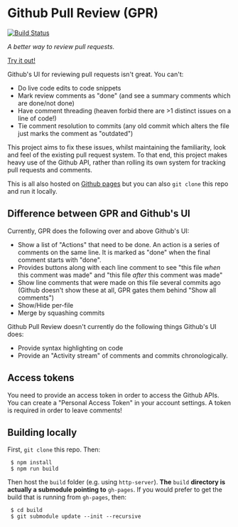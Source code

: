 # Github Pull Review (GPR)
[![Build Status](https://travis-ci.org/Kegsay/github-pull-review.svg)](https://travis-ci.org/Kegsay/github-pull-review)

*A better way to review pull requests.*

[Try it out!](http://kegsay.github.io/github-pull-review/#/repos/kegsay/matrix-neb/8/diffs)

Github's UI for reviewing pull requests isn't great. You can't:
 * Do live code edits to code snippets
 * Mark review comments as "done" (and see a summary comments which are done/not done)
 * Have comment threading (heaven forbid there are >1 distinct issues on a line of code!)
 * Tie comment resolution to commits (any old commit which alters the file just marks the comment as "outdated")
 
This project aims to fix these issues, whilst maintaining the familiarity, look and feel of the existing pull request system. To that end, this project makes heavy use of the Github API, rather than rolling its own system for tracking pull requests and comments.

This is all also hosted on [Github pages](http://kegsay.github.io/github-pull-review/) but you can also `git clone` this repo and run it locally.

## Difference between GPR and Github's UI

Currently, GPR does the following over and above Github's UI:
 - Show a list of "Actions" that need to be done. An action is a series of comments on the same line. It is marked as "done" when the final comment starts with "done".
 - Provides buttons along with each line comment to see "this file *when* this comment was made" and "this file *after* this comment was made"
 - Show line comments that were made on this file several commits ago (Github doesn't show these at all, GPR gates them behind "Show all comments")
 - Show/Hide per-file
 - Merge by squashing commits
 
Github Pull Review doesn't currently do the following things Github's UI does:
 - Provide syntax highlighting on code
 - Provide an "Activity stream" of comments and commits chronologically.

## Access tokens

You need to provide an access token in order to access the Github APIs. You can create a "Personal Access Token" in your account settings. A token is required in order to leave comments!

## Building locally
First, `git clone` this repo. Then:

```
 $ npm install
 $ npm run build
```

Then host the `build` folder (e.g. using `http-server`). **The** `build` **directory is actually a submodule pointing to** `gh-pages`. If you would prefer to get the build that is running from `gh-pages`, then:

```
 $ cd build
 $ git submodule update --init --recursive
```
